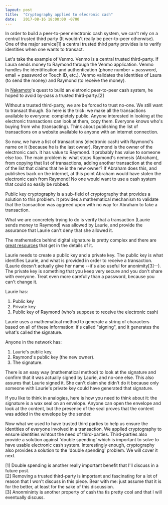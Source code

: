 ```yaml
---
layout: post
title:  "Cryptography applied to elecronic cash"
date:   2017-08-16 18:00:00 -0700
---
```


In order to build a peer-to-peer electronic cash system, we can't rely on a central trusted third party (It wouldn't really be peer-to-peer otherwise). One of the major service[1] a central trusted third party provides is to verify identities when one wants to transact.

Let's take the example of Venmo. Venmo is a central trusted third-party. If Laura sends money to Raymond through the Venmo application. Venmo handles the identification and authentication (phone number + password, email + password or Touch ID, etc.). Venmo validates the identities of Laura (to send the money) and Raymond (to receive the money).

In [Nakamoto](https://en.wikipedia.org/wiki/Satoshi_Nakamoto)'s quest to build an eletronic peer-to-peer cash system, he hoped to avoid by-pass a trusted third-party.[2]

Without a trusted third-party, we are be forced to trust no-one. We still want to transact though. So here is the trick: we make all the transactions available to everyone: completely public. Anyone interested in looking at the electronic transactions can look at them, copy them. Everyone knows who's buying from who (transacting). Think about publishing the list of transactions on a website available to anyone with an internet connection.

So now, we have a list of transactions (electronic cash) with Raymond's name on it (because he is the last owner). Raymond is the owner of the electronic cash. It has value to Raymond. It probably has value to someone else too. The main problem is: what stops Raymond's nemesis (Abraham), from copying that list of transactions, adding another transaction at the end of the list that claims that he is the new owner? If Abraham does this, and publishes back on the internet, at this point Abraham would have stolen the electronic cash from Raymond! No one would want to use a cash system that could so easily be robbed.

Public key cryptography is a sub-field of cryptography that provides a solution to this problem. It provides a mathematical mechanism to validate that the transaction was aggreed upon with no way for Abraham to fake a transaction.

What we are concretely trying to do is verify that a transaction (Laurie sends money to Raymond) was allowed by Laurie, and provide the assurance that Laurie can't deny that she allowed it.

The mathematics behind digital signature is pretty complex and there are [great resources](https://www.youtube.com/watch?v=YEBfamv-_do) that get in the details of it.

Laurie needs to create a public key and a private key. The public key is what identifies Laurie, and what is provided in order to receive a transaction. (Laurie doesn't actually give her name --it's also useful for anonimity[3]--). The private key is something that you keep very secure and you don't share with everyone. Treat even more carefully than a password, because you can't change it.

Laurie has:
 1. Public key
 2. Private key
 3. Public key of Raymond (who's suppose to receive the electronic cash)

Laurie uses a mathematical method to generate a string of characters based on all of these information: it's called "signing", and it generates the what's called the signature.

Anyone in the network has:
 1. Laurie's public key.
 2. Raymond's public key (the new owner).
 3. The signature.

There is an easy way (mathematical method) to look at the signature and confirm that it was actually signed by Laurie, and no-one else. This also assures that Laurie signed it. She can't claim she didn't do it because only someone with Laurie's private key could have generated that signature.

If you like to think in analogies, here is how you need to think about it: the signature is a wax seal on an envelope. Anyone can open the envelope and look at the content, but the presence of the seal proves that the content was added in the envelope by the sender.

Now what we used to have trusted third parties to help us ensure the identities of everyone involved in a transaction. We applied cryptography to ensure identities wihtout the need of third-parties.
Third-parties also provide a solution against 'double spending' which is important to solve to have usable electronic cash system. Interestingly enough, cryptography also provides a solution to the 'double spending' problem. We will cover it next.

[1] Double spending is another really important benefit that I'll discuss in a future post.  
[2] Removing a trusted third-party is important and fascinating for a lot of reason that I won't discuss in this piece. Bear with me: just assume that it is for the better, at least for the sake of this discussion.  
[3] Anonmininty is another property of cash tha tis pretty cool and that I will eventually discuss.  
